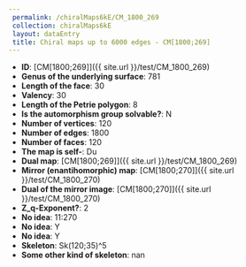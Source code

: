 ```yaml
--- 
 permalink: /chiralMaps6kE/CM_1800_269 
 collection: chiralMaps6kE
 layout: dataEntry
 title: Chiral maps up to 6000 edges - CM[1800;269]
---
```


- **ID**: [CM[1800;269]]({{ site.url }}/test/CM_1800_269)
- **Genus of the underlying surface**: 781
- **Length of the face**: 30
- **Valency**: 30
- **Length of the Petrie polygon**: 8
- **Is the automorphism group solvable?**: N
- **Number of vertices**: 120
- **Number of edges**: 1800
- **Number of faces**: 120
- **The map is self-**: Du
- **Dual map**: [CM[1800;269]]({{ site.url }}/test/CM_1800_269)
- **Mirror (enantihomorphic) map**: [CM[1800;270]]({{ site.url }}/test/CM_1800_270)
- **Dual of the mirror image**: [CM[1800;270]]({{ site.url }}/test/CM_1800_270)
- **Z_q-Exponent?**: 2
- **No idea**:  11:270
- **No idea**: Y
- **No idea**: Y
- **Skeleton**: Sk(120;35)^5
- **Some other kind of skeleton**: nan
